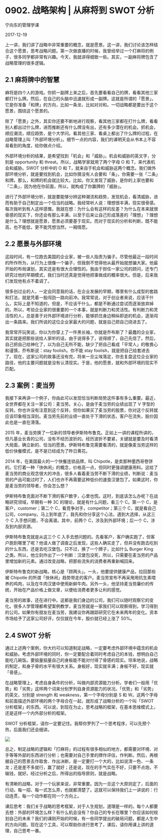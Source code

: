 # 0902. 战略架构 | 从麻将到 SWOT 分析

宁向东的管理学课

2017-12-19

上一讲，我们讲了战略中非常重要的概念，就是愿景。这一讲，我们讨论该怎样结合这个愿景，思考战略问题。第一次做直播的时候，我曾经举过一个打麻将的例子，很多同学都非常有兴趣。今天，我就讲得细致一些。其实，一副麻将牌包含了战略管理的很多逻辑。

## 2.1 麻将牌中的智慧

麻将是四个人的游戏。你抓一副牌上来之后，首先要看看自己的牌，看看其他三家都打什么牌。然后，在自己的头脑中迅速就形成一副牌。这就是所谓的「愿景」。它是你准备「和牌」的方向，比如一条龙，比如对对和。一切战略都是要出于这个愿景，围绕这个愿景的。

除了「愿景」之外，其实你还要不断地进行观察，看其他三家都在打什么牌，看看别人都出过什么牌，进而推断还有什么牌没有出，还有多少潜在的机会。抓机会，顺应潮流，顺应趋势，是个大学问。看其他三家、看桌上都出了什么牌的过程，在战略管理上叫「外部环境分析」。细节一点的内容，我们的课明天会从书本上不容易看到的角度，给你做点介绍。

外部环境分析的结果，是希望找到「机会」和「威胁」。机会和威胁的英文字，分别是 opportunity 和 threat。所以，战略学家就用了两个字母 O 和 T，来代表机会和威胁。SWOT 分析中的 O 和 T，就来自于机会和威胁这两个概念。我们做外部环境分析，就是要找到机会，比如你猜没有人会要和「条」，你需要一张「二条」和牌。那么，和牌的机会就比较大。比如，你又发现了威胁，是你的上家也要和「二条」，因为他在你前面，所以，就构成了你赢牌的「威胁」。

进行了外部环境分析，就是要能够分辨这种潮流和趋势，发现机会，看清威胁，进而有助于自己制定出一个恰当的战略。我经常听人说：理想很丰满，现实很骨感。每次我听到有人这样感慨，我就在想：为什么会有这样的反差？为什么在本来就很骨感的现实下，你还会有那么丰满，以至于后来让自己形成落差的「理想」？理想是什么？理想就是愿景，愿景必须要基于现实。而对于现实的分析和判断，既不能高，也不能低，更不能凭想当然，一厢情愿。

## 2.2 愿景与外部环境

这段时间，有一位跑去美国的企业家，被一些人指责为骗子。尽管他最近一段时间的所作所为，从行为上很像一个骗子，但我倒不觉得他从最开始就想骗大家。他最开始的布局谋划，其实还是有很大合理性的。我由于担任一家公司的顾问，还专门研究过他的早期模式，我们当时还真是觉得他把事做成的概率很大。但是，后来我们发现他有点不着调了。

很多创过业的人，一定会同意我的话，在企业发展的早期，哪里有什么成型的套路和打法，就是凭着一股闯劲一路向前冲。我常常说，对于创业者来说，应该干什么，实际上是不知道的，但是，不应该干什么，都是不断通过尝试而逐渐放弃掉的。所以，考验企业家的很重要的一个本事，就是判断力和灵活性。有判断力和灵活性的人，总是善于对外部环境进行分析，能够抓住身边稍纵即逝的机会，逐渐闯出一条路来。我们所说的这位企业家最大的问题，就是自己把自己绕进去了。

我常常开玩笑说，你以为你穿上了一件黑长袖，你就是乔布斯了？最蠢的企业家，其实就是把那些说给人家听的话，由于说得多了，说得顺了，自己先信了。然后，自己把自己给神化了，以为自己无所不能，缺少了把自己看成「平常人」的敬畏心和谨慎，乔布斯说：stay foolish。你不能 stay foolish，就是把自己给套进去了。现在，这家公司的故事还没有完，将来一旦尘埃落定，你去复盘这位企业家的路径，他的主要问题就是没有认清现实。于是，他的愿景，就和外部环境的现实不匹配。

## 2.3 案例：麦当劳

我接下来再讲一个例子，你由此可以发现恰当判断局势这件事有多么重要。最近，全世界都在关注一家公司：麦当劳。关心，是由于麦当劳的业绩出现了 V 字型的反转。你也许没有注意到这个反转，但你如果买了麦当劳的股票，你对这个反转就应该印象相当深刻。麦当劳先前的业绩一直处于下滑的状态，客户在流失，股价因此也是一直在滑落。

2015 年，麦当劳换了一位新的领导者伊斯特布鲁克。正如上一讲的课程所讲的，但凡基业长青的公司，没有不经历波折的。经历波折不要紧，关键就是要及时看清大局面，确立新的、恰当的愿景。伊斯特布鲁克需要看清的，就是像麦当劳这样的低价快餐模式，是不是已经成为了昨日黄花。

2014 年，在美国最火的一个快餐连锁品牌，叫 Chipotle，是卖那种墨西哥卷饼的。它打着一种「快休闲」的概念，价格高一点，但同时更强调健康用料。这给了麦当劳的商业观念很大的冲击，很多人看着麦当劳不断下滑的业绩，判断说：麦当劳的产品可能过时了，人们也许不再需要这种低价的速食汉堡包了。如果这时，你是麦当劳的领导者，你会怎么想？

伊斯特布鲁克面对不断下滑的客户数字，心里也慌。这时，到底该怎么办呢？在战略研究领域，早期有一种 3C 的理论，就是有什么问题，看三个 C。第一个 C，是客户，customer；第二个 C，看竞争对手，competitor；第三个 C，就是看自己公司，company。马上到年底了，我先和你分享这个心法，遇到大选择，从这三个 C 入手想问题，不会离谱。其中，前两个 C，涉及到外部环境；后一个 C，涉及到内部资源。

伊斯特布鲁克就是从这三个 C 入手去想问题的。先看客户，客户确实跑了，但客户跑到哪里了呢？他请人做了调查之后发现，这些人确实走了，但并没有跑去吃别的什么东西，还是去吃汉堡包。只不过，换了一个牌子，比如什么 Burger King 之类。所以，他立刻作出了一个判断：汉堡包没死，所以，只需要在麦当劳的产品里增加新的元素。通过改变战略，把那些流失的消费者再重新喊回来。

伊斯特布鲁克的新战略，核心是「顾两头」。一头，他要提供健康产品，拉回那些被 Chipotle 的所谓「快休闲」趋势带走的客户。麦当劳宣布不再采用用抗生素喂养的鸡肉，以及在牛肉汉堡中使用新鲜牛肉。另外一头，他坚持麦当劳廉价的传统，开始在产品价格上做文章，以便给消费者更多让利的感觉。

麦当劳的故事，还在进行中。这都是我们身边的公司，我们可以随时观察它的变化。很多人学管理都希望案例教学，麦当劳就是一家我们可以观察得到，学习得到的公司。如果你有朋友在麦当劳，我建议你再跟踪研究它在未来两年的变化。资本市场给予了这家公司好评，仅仅就在今年，股价就已经上涨了 50%。

## 2.4 SWOT 分析

通过上述两个案例，你大约可以知道制定战略，一定要考虑外部环境中蕴含的机会和威胁。考虑外部环境的同时，你一定要配合着同时考虑自己的本钱，想明白自己能吃几碗饭。要掂量掂量自己的身板能不能对付得了骨感的现实。坦率地说，战略的制定，和身子骨的水平有很大关系。身板好，现实就丰满；身板不好，现实就「骨感」。

在战略管理上，考虑自身条件的分析，叫做内部资源能力分析。学者们一般用「优势」和「劣势」这样两个词来分别罗列自身资源能力的状况。「优势」和「劣势」的英文，分别是 strength 和 weakness，第一个字母分别是 S 和 W。这两个字母和前面描述外部环境的两个字母合在一起，就形成了战略分析的一个叫「SWOT 分析框架」的东西。可以说，到现在为止，思考战略的框架，在基本思维模式上，还是这样一个内外部分析的框架。

SWOT 分析框架，请你一定要记住。我帮你罗列了一个思考程序，可以先预个热，后面我们还会细讲。

![](./res/2019044.jpg)

总之，制定战略的逻辑和「打麻将」的过程有很多相似的地方，都需要对环境、对手等等外部的东西进行分析；也需要对自己手里的牌作评估，作判断。然后，再根据自己的愿景去作取舍、作出决断，是一定要打一个大的，比如说清一色、一条龙；还是差不多就行，赢了就好；还是说，现在的手气实在不好，只要不点炮，不输钱，就好。经过分析之后，所得出的指导原则，就是战略。

有清晰的战略，对于一个玩家来说，非常重要。因为一旦这个大原则定了，后面的行动，每一招、每一式怎么弄，也就都清楚了。这就可以保持我们上一讲说的：行动连贯，每一个动作都在同一个方向上。

课后思考：我们关于战略的思考框架，对于人生规划，道理是一样的。每个人都要去想：外部的环境怎么样？有什么机会没有？你自己的专长在哪里？你应该如何规划自己的未来？我们的课刚开始的时候，有一些同学提出的破局问题，都是人生中的方向问题。现在这个工具，可以帮助你进行思考了，课后，请你用课上讲的道理，自己思考一番。